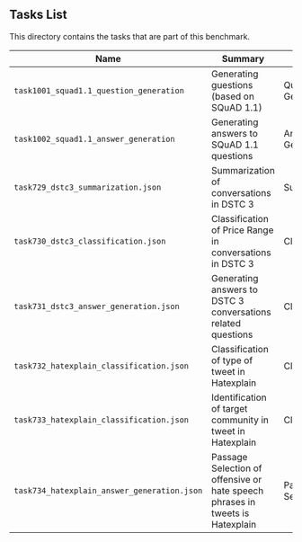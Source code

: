 ## Tasks List 

This directory contains the tasks that are part of this benchmark. 


Name | Summary | Category
---- | ----------- | --------
`task1001_squad1.1_question_generation` | Generating guestions (based on SQuAD 1.1) | Question Generation  
`task1002_squad1.1_answer_generation` | Generating answers to SQuAD 1.1 questions | Answer Generation
`task729_dstc3_summarization.json` | Summarization of conversations in DSTC 3 | Summarization
`task730_dstc3_classification.json` | Classification of Price Range in conversations in DSTC 3| Classification
`task731_dstc3_answer_generation.json` | Generating answers to DSTC 3 conversations related questions | Classification
`task732_hatexplain_classification.json` | Classification of type of tweet in Hatexplain | Classification
`task733_hatexplain_classification.json` | Identification of target community in tweet in Hatexplain | Classification
`task734_hatexplain_answer_generation.json` | Passage Selection of offensive or hate speech phrases in tweets is Hatexplain | Passage Selection


